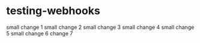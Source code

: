# testing-webhooks
small change 1
small change 2
small change 3
small change 4
small change 5
small change 6
change 7